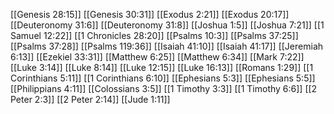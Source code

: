 [[Genesis 28:15]]
[[Genesis 30:31]]
[[Exodus 2:21]]
[[Exodus 20:17]]
[[Deuteronomy 31:6]]
[[Deuteronomy 31:8]]
[[Joshua 1:5]]
[[Joshua 7:21]]
[[1 Samuel 12:22]]
[[1 Chronicles 28:20]]
[[Psalms 10:3]]
[[Psalms 37:25]]
[[Psalms 37:28]]
[[Psalms 119:36]]
[[Isaiah 41:10]]
[[Isaiah 41:17]]
[[Jeremiah 6:13]]
[[Ezekiel 33:31]]
[[Matthew 6:25]]
[[Matthew 6:34]]
[[Mark 7:22]]
[[Luke 3:14]]
[[Luke 8:14]]
[[Luke 12:15]]
[[Luke 16:13]]
[[Romans 1:29]]
[[1 Corinthians 5:11]]
[[1 Corinthians 6:10]]
[[Ephesians 5:3]]
[[Ephesians 5:5]]
[[Philippians 4:11]]
[[Colossians 3:5]]
[[1 Timothy 3:3]]
[[1 Timothy 6:6]]
[[2 Peter 2:3]]
[[2 Peter 2:14]]
[[Jude 1:11]]
